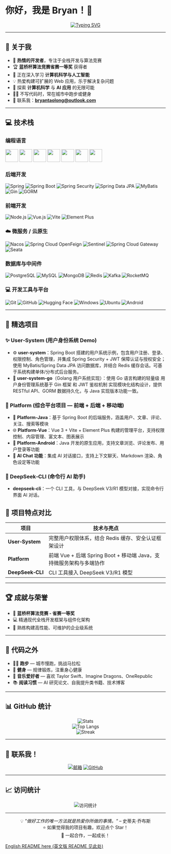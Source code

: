 # 你好，我是 Bryan！👋

<div align="center">
  
  [![Typing SVG](https://readme-typing-svg.demolab.com?font=Fira+Code&pause=1000&color=2196F3&center=true&vCenter=true&width=435&lines=全栈开发者;算法竞赛获奖者;AI+%26+ML+爱好者;永远在学习新技术)](https://git.io/typing-svg)
  
</div>

---

## 🚀 关于我

- 🎯 **热情的开发者**，专注于全栈开发与算法竞赛  
- 🏆 **蓝桥杯算法竞赛省赛一等奖** 获得者  
- 🌱 正在深入学习 **计算机科学与人工智能**  
- 💡 热爱构建可扩展的 Web 应用，乐于解决复杂问题  
- 🤖 探索 **计算机科学** 与 **AI 应用** 的无限可能  
- 🏃‍♂️ 不写代码时，常在城市中跑步或健身  
- 📧 联系我：**bryantaolong@outlook.com**

---

## 💻 技术栈

### 编程语言

<a href="#"><img src="https://cdn.jsdelivr.net/gh/devicons/devicon/icons/c/c-original.svg" width="40"/></a>
<a href="#"><img src="https://cdn.jsdelivr.net/gh/devicons/devicon/icons/cplusplus/cplusplus-original.svg" width="40"/></a>
<a href="#"><img src="https://cdn.jsdelivr.net/gh/devicons/devicon/icons/java/java-original.svg" width="40"/></a>
<a href="#"><img src="https://cdn.jsdelivr.net/gh/devicons/devicon/icons/python/python-original.svg" width="40"/></a>
<a href="#"><img src="https://cdn.jsdelivr.net/gh/devicons/devicon/icons/go/go-original.svg" width="40"/></a>
<a href="#"><img src="https://cdn.jsdelivr.net/gh/devicons/devicon/icons/javascript/javascript-original.svg" width="40"/></a>
<a href="#"><img src="https://cdn.jsdelivr.net/gh/devicons/devicon/icons/typescript/typescript-original.svg" width="40"/></a>

### 后端开发

![Spring](https://img.shields.io/badge/Spring-6DB33F?style=flat&logo=spring&logoColor=white)
![Spring Boot](https://img.shields.io/badge/Spring_Boot-6DB33F?style=flat&logo=spring-boot&logoColor=white)
![Spring Security](https://img.shields.io/badge/Spring_Security-6DB33F?style=flat&logo=spring-security&logoColor=white)
![Spring Data JPA](https://img.shields.io/badge/Spring_Data_JPA-6DB33F?style=flat&logo=hibernate&logoColor=white)
![MyBatis](https://img.shields.io/badge/MyBatis-DC382D?style=flat&logo=apache&logoColor=white)
![Gin](https://img.shields.io/badge/Gin-00ADD8?style=flat&logo=go&logoColor=white)
![GORM](https://img.shields.io/badge/GORM-1C1C1C?style=flat&logo=go&logoColor=white)

### 前端开发

![Node.js](https://img.shields.io/badge/Node.js-43853D?style=flat&logo=node.js&logoColor=white)
![Vue.js](https://img.shields.io/badge/Vue.js-35495E?style=flat&logo=vue.js&logoColor=4FC08D)
![Vite](https://img.shields.io/badge/Vite-646CFF?style=flat&logo=vite&logoColor=white)
![Element Plus](https://img.shields.io/badge/Element_Plus-409EFF?style=flat&logo=element&logoColor=white)

### ☁️ 微服务 / 云原生

![Nacos](https://img.shields.io/badge/Nacos-00B5F1?style=flat&logo=alibabacloud&logoColor=white)
![Spring Cloud OpenFeign](https://img.shields.io/badge/OpenFeign-6DB33F?style=flat&logo=spring&logoColor=white)
![Sentinel](https://img.shields.io/badge/Sentinel-FB542B?style=flat&logo=alibabacloud&logoColor=white)
![Spring Cloud Gateway](https://img.shields.io/badge/Spring_Cloud_Gateway-6DB33F?style=flat&logo=spring&logoColor=white)
![Seata](https://img.shields.io/badge/Seata-16A085?style=flat&logo=alibabacloud&logoColor=white)

### 数据库与中间件

![PostgreSQL](https://img.shields.io/badge/PostgreSQL-4169E1?style=flat&logo=postgresql&logoColor=white)
![MySQL](https://img.shields.io/badge/MySQL-005C84?style=flat&logo=mysql&logoColor=white)
![MongoDB](https://img.shields.io/badge/MongoDB-4EA94B?style=flat&logo=mongodb&logoColor=white)
![Redis](https://img.shields.io/badge/Redis-DC382D?style=flat&logo=redis&logoColor=white)
![Kafka](https://img.shields.io/badge/Kafka-231F20?style=flat&logo=apachekafka&logoColor=white)
![RocketMQ](https://img.shields.io/badge/RocketMQ-D77310?style=flat&logo=apache&logoColor=white)

### 💻 开发工具与平台

![Git](https://img.shields.io/badge/Git-F05032?style=flat&logo=git&logoColor=white)
![GitHub](https://img.shields.io/badge/GitHub-100000?style=flat&logo=github&logoColor=white)
![Hugging Face](https://img.shields.io/badge/HuggingFace-FFD21E?style=flat&logo=huggingface&logoColor=black)
![Windows](https://img.shields.io/badge/Windows-0078D6?style=flat&logo=windows&logoColor=white)
![Ubuntu](https://img.shields.io/badge/Ubuntu-E95420?style=flat&logo=ubuntu&logoColor=white)
![Android](https://img.shields.io/badge/Android-3DDC84?style=flat&logo=android&logoColor=white)

---

## 🌟 精选项目

### ✨ User‑System (用户身份系统 Demo)

- ⚙️ **user-system**：Spring Boot 搭建的用户系统示例，包含用户注册、登录、权限控制、角色管理，并集成 Spring Security + JWT 保障认证与授权安全；使用 MyBatis/Spring Data JPA 访问数据库，并结合 Redis 缓存会话。可基于系统构建单体/分布式后台服务。
- 🧩 **user-system-go**（Golang 用户系统实现）：使用 Go 语言构建的轻量级 用户身份管理系统基于 Gin 框架 和 JWT 鉴权机制 实现模块化结构设计，提供 RESTful API、GORM 数据持久化，与 Java 实现版本功能一致。

### 🔧 Platform (综合平台项目 — 前端 + 后端 + 移动端)
- 🔐 **Platform-Java**：基于 Spring Boot 的后端服务，涵盖用户、文章、评论、关注、搜索等模块  
- 🌐 **Platform-Vue**：Vue 3 + Vite + Element Plus 构建的管理平台，支持权限控制、内容管理、富文本、图表展示  
- 📱 **Platform-Android**：Java 开发的原生应用，支持文章浏览、评论发布、用户登录等功能  
- 🤖 **AI Chat 功能**：集成 AI 对话接口，支持上下文聊天、Markdown 渲染、角色设定等功能

### 🧠 DeepSeek‑CLI (命令行 AI 助手)

- **deepseek-cli**：一个 CLI 工具，与 DeepSeek V3/R1 模型对接，实现命令行界面 AI 对话。

## 🌟 项目特点对比

| 项目 | 技术与亮点 |
|------|------------|
| **User‑System** | 完整用户权限体系，结合 Redis 缓存、安全认证框架设计 |
| **Platform** | 前端 Vue + 后端 Spring Boot + 移动端 Java，支持微服务架构与多端协作 |
| **DeepSeek‑CLI** | CLI 工具接入 DeepSeek V3/R1 模型 |

---

## 🏆 成就与荣誉

- 🥇 **蓝桥杯算法竞赛 - 省赛一等奖**
- 💻 精通现代全栈开发框架与组件化架构
- 🔧 熟练构建高性能、可维护的企业级系统

---

## 🎵 代码之外

- 🏃‍♂️ **跑步** — 城市慢跑，挑战马拉松  
- 💪 **健身** — 规律锻炼，注重身心健康  
- 🎵 **音乐爱好者** — 喜欢 Taylor Swift、Imagine Dragons、OneRepublic  
- 📚 **阅读习惯** — AI 研究论文、自我提升类书籍、技术博客

---

## 📊 GitHub 统计

<div align="center">

![Stats](https://github-readme-stats.vercel.app/api?username=bryantaolong&show_icons=true&theme=radical&hide_border=true&count_private=true)  
![Top Langs](https://github-readme-stats.vercel.app/api/top-langs/?username=bryantaolong&layout=compact&theme=radical&hide_border=true)  
![Streak](https://github-readme-streak-stats.herokuapp.com/?user=bryantaolong&theme=radical&hide_border=true)

</div>

---

## 🤝 联系我！

<div align="center">

[![邮箱](https://img.shields.io/badge/邮箱-D14836?style=for-the-badge&logo=gmail&logoColor=white)](mailto:bryantaolong@outlook.com)
[![GitHub](https://img.shields.io/badge/GitHub-100000?style=for-the-badge&logo=github&logoColor=white)](https://github.com/bryantaolong)

</div>

---

## 📈 访问统计

<div align="center">

![访问统计](https://komarev.com/ghpvc/?username=bryantaolong&style=for-the-badge&color=brightgreen)

</div>

---

<div align="center">

💡 *"做好工作的唯一方法就是热爱你所做的事情。"* – 史蒂夫·乔布斯  
⭐️ 如果觉得我的项目有趣，欢迎点个 Star！  
🚀 一起合作，一起成长！

</div>

[English README here (英文版 README 见此处)](./README.md)
